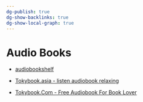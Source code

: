 ```yaml
---
dg-publish: true
dg-show-backlinks: true
dg-show-local-graph: true
---
```

# Audio Books

- [audiobookshelf](https://www.audiobookshelf.org/)

- [Tokybook.asia - listen audiobook relaxing](https://tokybook.asia/)

- [Tokybook.Com - Free Audiobook For Book Lover](https://tokybook.com/)